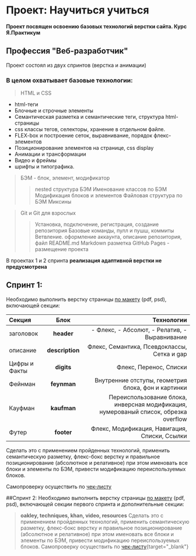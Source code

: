 # Проект: Научиться учиться #

**Проект посвящен освоению базовых технологий верстки сайта. Курс Я.Практикум**

## Профессия "Веб-разработчик" ##

Проект состоял из двух спринтов (верстка и анимации)

### В целом охватывает базовые технологии: ###
>HTML и CSS
  * html-теги
  * Блочные и строчные элементы
  * Семантическая разметка и семантические теги, структура html-страницы
  * css классы тегов, селекторы, хранение в отдельном файле.
  * FLEX-box и построение сеток, выравнивание, порядок флекс-элементов
  * Позиционирование элементов на странице, css display
  * Анимации и трансформации
  * Видео и фреймы
  * шрифты и типографика.

> БЭМ - блок, элемент, модификатор
>> nested структура БЭМ
>> Именование классов по БЭМ
>> Модификация блоков и элементов
>> Файловая структура по БЭМ
>> Миксины

>Git и Git для взрослых
>>Установка, подключение, регистрация, создание репозитория
>>Базовые команды, пулл и пушш, коммиты
>>Ветвление.
>>оформление аккаунта, описание репозитория, файл README.md
>>Markdown разметка
>>GitHub Pages - размещение проекта

В проектах 1 и 2 спринта **реализация адаптивной верстки не предусмотрена**

## Спринт 1:

Необходимо выполнить верстку страницы [по макету](https://code.s3.yandex.net/web-developer/project-1/sprint-1-brief.pdf) (pdf, psd), включающей секции:

  | Секция | Блок  | Технологии |
  | :---   | :---: | ---:       |
  | заголовок | **header** | - Флекс,  - Абсолют,  - Релатив,  - Выравнивание |
  | описание  | **description** | Флекс,   Семантика,   Псевдоклассы,   Сетка и gap |
  | Цифры и Факты | **digits** | Флекс,   Перенос,   Списки |
  | Фейнман | **feynman** | Внутренние отступы,   геометрия блока,   фон и картинки |
  | Кауфман | **kaufman** | Переиспользование блока,   инверсная модификация,   нумерованый список,   обрезка overflow |
  | Футер | **footer** | Флекс,   Модификация,   Навигация,   Списки,   Ссылки |


Сделать это с применением пройденных технологий, применить семантическую разметку, флекс-бокс верстку и правильное позиционирование
(абсолютное и релативное) при этом именовать все блоки и элементы по БЭМ, привести модификацию переиспользуемых блоков.

Самопроверку осуществить по <a href = "https://code.s3.yandex.net/web-developer/checklists-pdf/new-program/checklist-1.pdf" target = "_blank">чек-листу</a>


##Спринт 2:
Необходимо выполнить верстку страницы [по макету](https://code.s3.yandex.net/web-developer/project-1/sprint-2-brief.pdf) (pdf, psd), включающей секции первого спринта и дополнительные секции:
>**oakley, techniques, khan, video, resources**
Сделать это с применением пройденных технологий, применить семантическую разметку, флекс-бокс верстку и правильное позиционирование
(абсолютное и релативное) при этом именовать все блоки и элементы по БЭМ, привести модификацию переиспользуемых блоков.
Самопроверку осуществить по [чек-листу](https://code.s3.yandex.net/web-developer/checklists-pdf/new-program/checklist-2.pdf){target="\_blank"}

